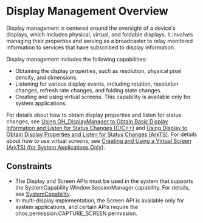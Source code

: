 # Display Management Overview

Display management is centered around the oversight of a device's displays, which includes physical, virtual, and foldable displays. It involves managing their properties and serving as a broadcaster to relay monitored information to services that have subscribed to display information.

Display management includes the following capabilities:

- Obtaining the display properties, such as resolution, physical pixel density, and dimensions.
- Listening for various display events, including rotation, resolution changes, refresh rate changes, and folding state changes.
- Creating and using virtual screens. This capability is available only for system applications.

For details about how to obtain display properties and listen for status changes, see [Using OH_DisplayManager to Obtain Basic Display Information and Listen for Status Changes (C/C++)](native-display-manager.md) and [Using Display to Obtain Display Properties and Listen for Status Changes (ArkTS)](screenProperty-guideline.md).<!--Del--> For details about how to use virtual screens, see [Creating and Using a Virtual Screen (ArkTS) (for System Applications Only)](virtualScreen-guideline.md).<!--DelEnd-->

## Constraints

- The Display and Screen APIs must be used in the system that supports the SystemCapability.Window.SessionManager capability. For details, see <!--RP1-->[SystemCapability](../reference/syscap.md).<!--RP1End-->
- In multi-display implementation, the Screen API is available only for system applications, and certain APIs require the ohos.permission.CAPTURE_SCREEN permission.
